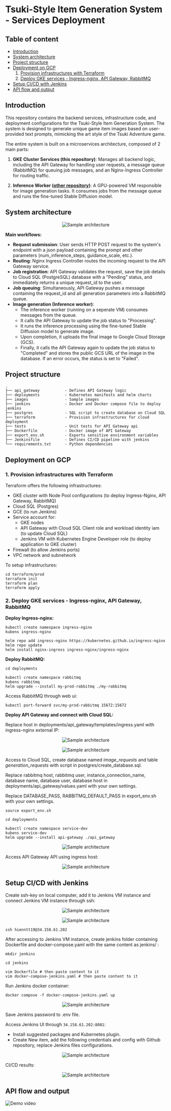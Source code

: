 # Tsuki-Style Item Generation System - Services Deployment

## Table of content
- [Introduction](#introduction)
- [System architecture](#system-architecture)
- [Project structure](#project-structure)
- [Deployment on GCP](#deployment-on-gcp)
   1. [Provision infrastructures with Terraform](#provision-infrastructures-with-terraform)
   2. [Deploy GKE services - Ingress-nginx, API Gateway, RabbitMQ](#deploy-gke-services---ingress---nginx-api-gateway-rabbitMQ)
- [Setup CI/CD with Jenkins](#setup-ci-/--cd-with-jenkins)
- [API flow and output](#api-flow-and-output)

## Introduction
This repository contains the backend services, infrastructure code, and deployment configurations for the Tsuki-Style Item Generation System. The system is designed to generate unique game item images based on user-provided text prompts, mimicking the art style of the Tsuki Adventure game.

The entire system is built on a microservices architecture, composed of 2 main parts:

1. **GKE Cluster Services (this repository)**: Manages all backend logic, including the API Gateway for handling user requests, a message queue (RabbitMQ) for queuing job messages, and an Nginx-Ingress Controller for routing traffic. 

2. **Inference Worker ([other repository](https://github.com/hienntt19/game-item-generation.git))**: A GPU-powered VM responsible for image generation tasks. It consumes jobs from the message queue and runs the fine-tuned Stable Diffusion model. 

## System architecture
<p align="center">
  <img src="images/architecture.png" alt="Sample architecture">
</p>

**Main workflows:**
- **Request submission**: User sends HTTP POST request to the system's endpoint with a json payload containing the prompt and other parameters (num_inference_steps, guidance_scale, etc.).
- **Routing**: Nginx Ingress Controller routes the incoming request to the API Gateway service.
- **Job registration**: API Gateway validates the request, save the job details to Cloud SQL (PostgreSQL) database with a "Pending" status, and immediately returns a unique request_id to the user.
- **Job queuing**: Simultaneously, API Gateway pushes a message containing the request_id and all generation parameters into a RabbitMQ queue.
- **Image generation (Inference worker)**: 
   + The inference worker (running on a seperate VM) consumes messages from the queue.
   + It calls the API Gateway to update the job status to "Processing".
   + It runs the inference processing using the fine-tuned Stable Diffusion model to generate image.
   + Upon completion, it uploads the final image to Google Cloud Storage (GCS).
   + Finally, it calls the API Gateway again to update the job status to "Completed" and stores the public GCS URL of the image in the database. If an error occurs, the status is set to "Failed".


## Project structure
```
.
├── api_gateway           - Defines API Gateway logic
├── deployments           - Kubernetes manifests and helm charts
├── images                - Sample images
├── jenkins               - Docker and Docker compose file to deploy jenkins
├── postgres              - SQL script to create database on Cloud SQL
├── terraform             - Provision infrastructures for cloud deployment
├── tests                 - Unit tests for API Gateway api
├── Dockerfile            - Docker image of API Gateway
├── export_env.sh         - Exports sensitive environment variables
├── Jenkinsfile           - Defines CI/CD pipeline with jenkins
└── requirements.txt      - Python dependencies
```

## Deployment on GCP

### 1. Provision infrastructures with Terraform
Terraform offers the following infrastructures:
- GKE cluster with Node Pool configurations (to deploy Ingress-Nginx, API Gateway, RabbitMQ)
- Cloud SQL (Postgres)
- GCE (to run Jenkins)
- Service account for:
   + GKE nodes
   + API Gateway with Cloud SQL Client role and workload identity iam (to update Cloud SQL)
   + Jenkins VM with Kubernetes Engine Developer role (to deploy application to GKE cluster)
- Firewall (to allow Jenkins ports)
- VPC network and subnetwork

To setup infrastructures:
```
cd terraform/prod
terraform init
terraform plan
terraform apply
```

### 2. Deploy GKE services - Ingress-nginx, API Gateway, RabbitMQ
**Deploy Ingress-nginx:**
```
kubectl create namespace ingress-nginx
kubens ingress-nginx

helm repo add ingress-nginx https://kubernetes.github.io/ingress-nginx
helm repo update
helm install nginx-ingress ingress-nginx/ingress-nginx
```

**Deploy RabbitMQ:**
```
cd deployments

kubectl create namespace rabbitmq
kubens rabbitmq
helm upgrade --install my-prod-rabbitmq ./my-rabbitmq
```

Access RabbitMQ through web ui:
```
kubectl port-forward svc/my-prod-rabbitmq 15672:15672
```

**Deploy API Gateway and connect with Cloud SQL:**

Replace host in deployments/api_gateway/templates/ingress.yaml with ingress-nginx external IP:
<p align="center">
  <img src="images/ingress_host.png" alt="Sample architecture">
</p>
<p align="center">
  <img src="images/ingress_nginx.png" alt="Sample architecture">
</p>

Access to Cloud SQL, create database named *image_requests* and table  *generation_requests* with script in postgres/create_database.sql.

Replace rabbitmq host, rabbitmq user, instance_connection_name, database name, database user, database host in
deployments/api_gateway/values.yaml with your own settings.

Replace DATABASE_PASS, RABBITMQ_DEFAULT_PASS in export_env.sh with your own settings.

```
source export_env.sh

cd deployments

kubectl create namespace service-dev
kubens service-dev
helm upgrade --install api-gateway ./api_gateway
```

<p align="center">
  <img src="images/api_gateway.png" alt="Sample architecture">
</p>

Access API Gateway API using ingress host:
<p align="center">
  <img src="images/api_gateway_api.png" alt="Sample architecture">
</p>

## Setup CI/CD with Jenkins
Create ssh-key on local computer, add it to Jenkins VM instance and connect Jenkins VM instance through ssh:

<p align="center">
  <img src="images/ssh_jenkins.png" alt="Sample architecture">
</p>

<p align="center">
  <img src="images/jenkins.png" alt="Sample architecture">
</p>

```
ssh hienntt19@34.158.61.202
```

After accessing to Jenkins VM instance, create jenkins folder containing Dockerfile and docker-compose.yaml 
with the same content as jenkins/ :

```
mkdir jenkins

cd jenkins

vim Dockerfile # then paste content to it
vim docker-compose-jenkins.yaml # then paste content to it

```

Run Jenkins docker container:
```
docker compose -f docker-compose-jenkins.yaml up
```
<p align="center">
   <img src="images/jenkins_connect.png" alt="Sample architecture">
</p>

Save Jenkins password to .env file.

Access Jenkins UI through ```34.158.61.202:8081```:
   - Install suggested packages and Kubernetes plugin.
   - Create New item, add the following credentials and config with Github repository, replace Jenkins files configurations.
   <p align="center">
      <img src="images/credentials.png" alt="Sample architecture">
   </p>

CI/CD results:
<p align="center">
   <img src="images/jenkins_result.png" alt="Sample architecture">
</p>

## API flow and output
![Demo video](./images/full_flow.gif)